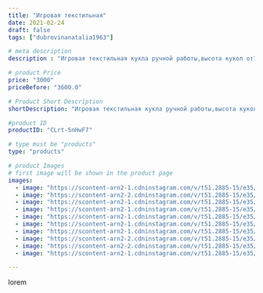 ```yaml
---
title: "Игровая текстильная"
date: 2021-02-24
draft: false
tags: ["dubrovinanatalia1963"]

# meta description
description : "Игровая текстильная кукла ручной работы,высота кукол от19 до 30 см ."

# product Price
price: "3000"
priceBefore: "3600.0"

# Product Short Description
shortDescription: "Игровая текстильная кукла ручной работы,высота кукол от19 до 30 см ."

#product ID
productID: "CLrt-5nHwF7"

# type must be "products"
type: "products"

# product Images
# first image will be shown in the product page
images:
  - image: "https://scontent-arn2-1.cdninstagram.com/v/t51.2885-15/e35/153187650_1787396261430379_667764820854836090_n.jpg?se=7&tp=1&_nc_ht=scontent-arn2-1.cdninstagram.com&_nc_cat=107&_nc_ohc=K_SyfIiwoWEAX9Q4Sl7&oh=9a1596dc2c7119481f3a33dcb05782b6&oe=606A8ED6&ig_cache_key=MjUxNjMwNzA0NTM0NTM3NDQwOQ%3D%3D.2"
  - image: "https://scontent-arn2-2.cdninstagram.com/v/t51.2885-15/e35/152863828_197320432149324_544720828176004102_n.jpg?se=7&tp=1&_nc_ht=scontent-arn2-2.cdninstagram.com&_nc_cat=100&_nc_ohc=V0on5oED-lsAX-9b36z&oh=9e0ae05087b4a84c3486c8c7d3599d61&oe=606D3618&ig_cache_key=MjUxNjMwNzA0NTIxMTE1NTkwMA%3D%3D.2"
  - image: "https://scontent-arn2-1.cdninstagram.com/v/t51.2885-15/e35/153605135_257306085939037_8053341099939643394_n.jpg?se=7&tp=1&_nc_ht=scontent-arn2-1.cdninstagram.com&_nc_cat=101&_nc_ohc=7RHwTr0K_zoAX9p1hj5&oh=df04ede7d02b8b7f64e88c3b44cc4f58&oe=606A8506&ig_cache_key=MjUxNjMwNzA0NTI0NDUwNDAxNA%3D%3D.2"
  - image: "https://scontent-arn2-1.cdninstagram.com/v/t51.2885-15/e35/153156794_125595466139535_3015990182359813904_n.jpg?se=7&tp=1&_nc_ht=scontent-arn2-1.cdninstagram.com&_nc_cat=103&_nc_ohc=6Fx20sqpPZcAX-m2ZOk&oh=d06e97539f95cc0f26536c5041a39d74&oe=606B6629&ig_cache_key=MjUxNjMwNzA0NTIxOTQ4NDAwNw%3D%3D.2"
  - image: "https://scontent-arn2-1.cdninstagram.com/v/t51.2885-15/e35/153211365_151996510079034_786790872904404544_n.jpg?se=7&tp=1&_nc_ht=scontent-arn2-1.cdninstagram.com&_nc_cat=106&_nc_ohc=d6gS74ClA8kAX-hV2Ho&oh=92a59c6b48d914f98793b86f4aaf4e4c&oe=60699988&ig_cache_key=MjUxNjMwNzA0NTIyNzkzNzc5MA%3D%3D.2"
  - image: "https://scontent-arn2-1.cdninstagram.com/v/t51.2885-15/e35/153220047_253520366337121_1007235511870492758_n.jpg?se=7&tp=1&_nc_ht=scontent-arn2-1.cdninstagram.com&_nc_cat=101&_nc_ohc=Z-3LQuhiCTYAX_Go3Fb&oh=8fba1a5ab14c28b0932ccafdbfffdbaa&oe=606C3FF8&ig_cache_key=MjUxNjMwNzA0NTM3MDQ4NTcyMg%3D%3D.2"
  - image: "https://scontent-arn2-1.cdninstagram.com/v/t51.2885-15/e35/152961203_1263673057361512_1529664810123832363_n.jpg?se=7&tp=1&_nc_ht=scontent-arn2-1.cdninstagram.com&_nc_cat=104&_nc_ohc=Cin-V_Z4vE8AX-d40X6&oh=40b18ec604e610b65e4988b323f09a6b&oe=606CF059&ig_cache_key=MjUxNjMwNzA0NTI2MTM4MzkwNw%3D%3D.2"
  - image: "https://scontent-arn2-2.cdninstagram.com/v/t51.2885-15/e35/153615136_266743671501368_647944412708821178_n.jpg?se=7&tp=1&_nc_ht=scontent-arn2-2.cdninstagram.com&_nc_cat=108&_nc_ohc=OWTCPoXorXMAX8V_rJa&oh=65e4110517d086821d5ad0795bc2dd24&oe=606C50CE&ig_cache_key=MjUxNjMwNzA0NTI1Mjg4NzYyOA%3D%3D.2"
  - image: "https://scontent-arn2-2.cdninstagram.com/v/t51.2885-15/e35/152769661_1095901944217920_2333005983677271008_n.jpg?se=7&tp=1&_nc_ht=scontent-arn2-2.cdninstagram.com&_nc_cat=100&_nc_ohc=YnHUlGeoi0kAX-c-PWF&oh=7e68b3182f68dbf15034fd07fbb9d580&oe=606C050C&ig_cache_key=MjUxNjMwNzA0NTIzNjMxMzg2Mw%3D%3D.2"
  - image: "https://scontent-arn2-1.cdninstagram.com/v/t51.2885-15/e35/153170027_435508587896551_5324476783946898373_n.jpg?se=7&tp=1&_nc_ht=scontent-arn2-1.cdninstagram.com&_nc_cat=107&_nc_ohc=fyk1WfDjSe4AX-_c0Gf&oh=185707773e1b84abcca6ad9b2cad0773&oe=606D3ECF&ig_cache_key=MjUxNjMwNzA0NTI2OTc1Mzk5Mw%3D%3D.2"

---
```

lorem
